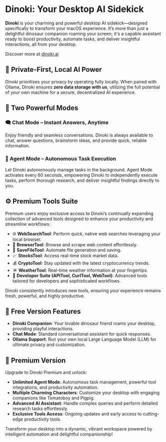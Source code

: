 # Dinoki: Your Desktop AI Sidekick

**Dinoki** is your charming and powerful desktop AI sidekick—designed specifically to transform your macOS experience. It’s more than just a delightful dinosaur companion roaming your screen; it's a capable assistant ready to boost productivity, automate tasks, and deliver insightful interactions, all from your desktop.

Discover more at [dinoki.ai](https://dinoki.ai)

## 🌟 Private-First, Local AI Power

Dinoki prioritizes your privacy by operating fully locally. When paired with Ollama, Dinoki ensures **zero data storage with us**, utilizing the full potential of your own machine for a secure, decentralized AI experience.

## 🚀 Two Powerful Modes

### 🗨️ Chat Mode – Instant Answers, Anytime

Enjoy friendly and seamless conversations. Dinoki is always available to chat, answer questions, brainstorm ideas, and provide quick, reliable information.

### 🤖 Agent Mode – Autonomous Task Execution

Let Dinoki autonomously manage tasks in the background. Agent Mode activates every 60 seconds, empowering Dinoki to independently execute tasks, perform thorough research, and deliver insightful findings directly to you.

## ⚙️ Premium Tools Suite

Premium users enjoy exclusive access to Dinoki’s continually expanding collection of advanced tools designed to enhance your productivity and streamline workflows:

* 🌐 **WebSearchTool**: Perform quick, native web searches leveraging your local browser.
* 🧭 **BrowserTool**: Browse and scrape web content effortlessly.
* 📁 **SaveFileTool**: Automate file generation and saving.
* 📈 **StocksTool**: Access real-time stock market data.
* 💰 **CryptoTool**: Stay updated with the latest cryptocurrency trends.
* ☀️ **WeatherTool**: Real-time weather information at your fingertips.
* 🔧 **Developer Suite (APITool, CurlTool, WebTool)**: Advanced tools tailored for developers and sophisticated workflows.

Dinoki consistently introduces new tools, ensuring your experience remains fresh, powerful, and highly productive.

## 🎁 Free Version Features

* **Dinoki Companion**: Your lovable dinosaur friend roams your desktop, providing playful interactions.
* **Chat Mode**: Standard conversational assistant for quick responses.
* **Ollama Support**: Run your own local Large Language Model (LLM) for ultimate privacy and customization.

## 🌟 Premium Version

Upgrade to Dinoki Premium and unlock:

* **Unlimited Agent Mode**: Autonomous task management, powerful tool integrations, and productivity automation.
* **Multiple Charming Characters**: Customize your desktop with engaging companions like Tomatoboy and Pigpig.
* **Advanced AI Assistant**: Handle complex queries and perform detailed research tasks effortlessly.
* **Exclusive Tools Access**: Ongoing updates and early access to cutting-edge productivity tools.

Transform your desktop into a dynamic, vibrant workspace powered by intelligent automation and delightful companionship!
